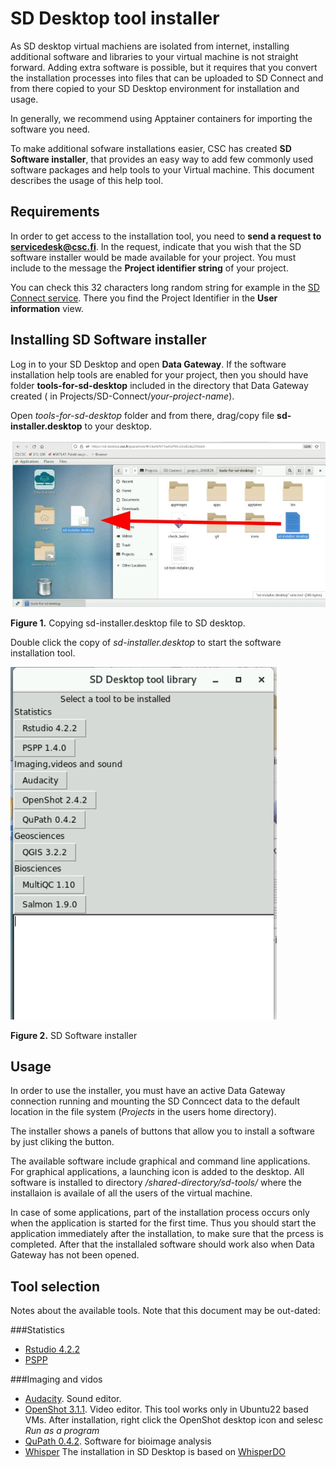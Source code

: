# SD Desktop tool installer

As SD desktop virtual machiens are isolated from internet, installing additional software and libraries 
to your virtual machine is not straight forward. Adding extra software is possible, but it requires that 
you convert the installation processes into files that can be uploaded to SD Connect and from there 
copied to your SD Desktop environment for installation and usage.

In generally, we recommend using Apptainer containers for importing the software you need.

To make additional sofware installations easier, CSC has created **SD Software installer**, 
that provides an easy way to add few commonly used software packages and help tools to your Virtual machine. 
This document describes the usage of this help tool.


## Requirements ##

In order to get access to the installation tool, you need to **send a request to servicedesk@csc.fi**.
In the request, indicate that you wish that the SD software installer would be 
made available for your project. You must include to the message the  **Project identifier string** of your project.

You can check this 32 characters long random string for example in 
the [SD Connect service](https://sd-conenct.csc.fi). There you find the 
Project Identifier in the **User information** view. 

## Installing SD Software installer ##

Log in to your SD Desktop and open **Data Gateway**. If the software installation help tools are enabled for your project,
then you should have folder **tools-for-sd-desktop** included in the directory that Data Gateway created 
( in Projects/SD-Connect/_your-project-name_).

Open _tools-for-sd-desktop_ folder and from there, drag/copy file **sd-installer.desktop** to your desktop.

[![Installing-sd-installer](../images/desktop/sd-installer1.png)](./images/desktop/sd-installer1.png)

**Figure 1.** Copying sd-installer.desktop file to SD desktop.
 
Double click the copy of _sd-installer.desktop_ to start the software installation tool. 

[![sd-installer](../images/desktop/sd-installer2.png)](../images/desktop/sd-installer2.png)

**Figure 2.** SD Software installer


## Usage ##

In order to use the installer, you must have an active Data Gateway connection running and 
mounting the SD Conncect data to the default location in the file system 
(_Projects_ in the users home directory). 

The installer shows a panels of buttons that allow you to install a software by just cliking the button.

The available software include graphical and command line applications. For graphical applications, a launching icon is added 
to the desktop. All software is installed to directory _/shared-directory/sd-tools/_ where the installaion is availale of all the
users of the virtual machine.

In case of some applications, part of the installation process occurs only when the application is started for the first time.
Thus you should start the application immediately after the installation, to make sure that the prcess is completed. After that
the installaled software should work also when Data Gateway has not been opened.


## Tool selection ##

Notes about the available tools. Note that this document may be out-dated:

###Statistics
* [Rstudio 4.2.2](rstudio.md)
* [PSPP](https://www.gnu.org/software/pspp/)

###Imaging and vidos
* [Audacity](https://www.audacityteam.org/). Sound editor.
* [OpenShot 3.1.1](https://www.openshot.org/). Video editor. This tool works only in Ubuntu22 based VMs. After installation, right click the OpenShot desktop icon and selesc _Run as a program_
* [QuPath 0.4.2](https://github.com/qupath/qupath/). Software for bioimage analysis
* [Whisper](whisper.md) The installation in SD Desktop is based on [WhisperDO](https://github.com/nicholasgcotton/WhisperDO)

